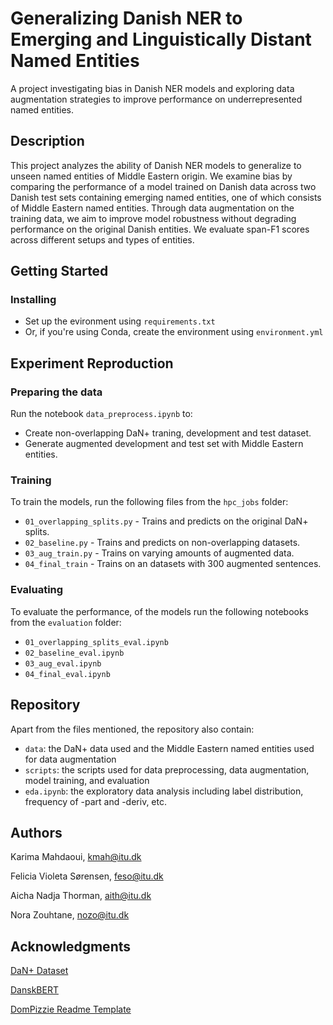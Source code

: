 # Generalizing Danish NER to Emerging and Linguistically Distant Named Entities

A project investigating bias in Danish NER models and exploring data augmentation strategies to improve performance on underrepresented named entities.

## Description

This project analyzes the ability of Danish NER models to generalize to unseen named entities of Middle Eastern origin. We examine bias by comparing the performance of a model trained on Danish data across two Danish test sets containing emerging named entities, one of which consists of Middle Eastern named entities. Through data augmentation on the training data, we aim to improve model robustness without degrading performance on the original Danish entities. We evaluate span-F1 scores across different setups and types of entities.

## Getting Started

### Installing

- Set up the evironment using `requirements.txt`
- Or, if you're using Conda, create the environment using `environment.yml`

## Experiment Reproduction

### Preparing the data

Run the notebook `data_preprocess.ipynb` to:
- Create non-overlapping DaN+ traning, development and test dataset.
- Generate augmented development and test set with Middle Eastern entities.

### Training

To train the models, run the following files from the `hpc_jobs` folder:

- `01_overlapping_splits.py` - Trains and predicts on the original DaN+ splits.
- `02_baseline.py` - Trains and predicts on non-overlapping datasets.
- `03_aug_train.py` - Trains on varying amounts of augmented data.
- `04_final_train` - Trains on an datasets with 300 augmented sentences.

### Evaluating

To evaluate the performance, of the models run the following notebooks from the `evaluation` folder:

- `01_overlapping_splits_eval.ipynb`
- `02_baseline_eval.ipynb`
- `03_aug_eval.ipynb`
- `04_final_eval.ipynb`

## Repository
Apart from the files mentioned, the repository also contain:
- `data`: the DaN+ data used and the Middle Eastern named entities used for data augmentation
- `scripts`: the scripts used for data preprocessing, data augmentation, model training, and evaluation
- `eda.ipynb`: the exploratory data analysis including label distribution, frequency of -part and -deriv, etc.

## Authors

Karima Mahdaoui, kmah@itu.dk

Felicia Violeta Sørensen, feso@itu.dk

Aicha Nadja Thorman, aith@itu.dk

Nora Zouhtane, nozo@itu.dk

## Acknowledgments

[DaN+ Dataset](https://github.com/bplank/DaNplus)

[DanskBERT](https://huggingface.co/vesteinn/DanskBERT)

[DomPizzie Readme Template](https://gist.github.com/DomPizzie/7a5ff55ffa9081f2de27c315f5018afc)

